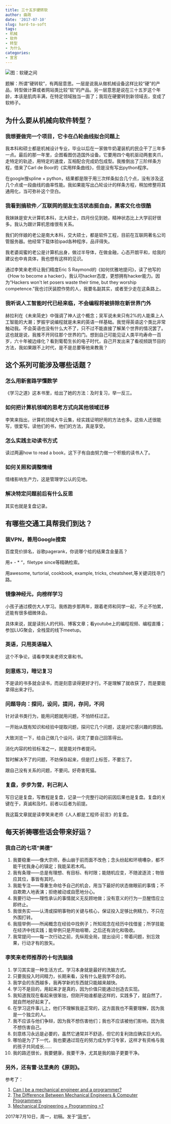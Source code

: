 ```yaml
---
title: 三十五岁硬转软
author: 曲政
date: '2017-07-10'
slug: hard-to-soft
tags:
- 机械
- 软件
- 转型
- 为什么
categories:
- 宣言
---
```



![图：软硬之间](https://tva1.sinaimg.cn/large/006tNbRwly1g9qqp41zavj30dw08cn1a.jpg)

题解：所谓“硬转软”，有两层意思。一层是说我从做机械设备这样比较“硬”的产品，转型做计算或者网站类比较“软”的产品。另一层意思是说在三十五岁这个年龄，本该是肌肉丰满，在特定领域独当一面了；我现在硬要转到新领域去，变成了软柿子。

## 为什么要从机械向软件转型？

### 我想要做完一个项目，它卡在凸轮曲线拟合问题上

我本科和硕士都是机械设计专业，毕业以后在一家做牛奶灌装机的民企干了三年多一点。最后的那一年里，企图看图仿造国外设备。它要用四个电机驱动两套夹爪，走特定的轨迹，用特定的速度，互相配合完成奶包成型。我推倒出了三阶样条方程，借来了Carl de Boor的《实用样条曲线》，但是没有写出python程序。

在google搜spline + python，结果都是限于用三次样条拟合几个点，没有涉及这几个点或一段曲线的曲率性能。我如果能写出凸轮设计的样条方程，稍加修整将其通用化，当可弥补这个空白。

### 我看到搞软件／互联网的朋友生活状态挺自由，黑客文化也很酷

我妹妹是安大计算机本科，北大硕士，四月份见到她，精神状态比上大学前好很多。我认为跟计算机思维很有关系。

我们的伴娘的老公是南大本科，交大硕士，都是软件工程，目前在互联网著名公司管服务器。他经常下载体验ipad各种程序，品评得失。

我老婆闺蜜的老公是计算机出身，做过半导体，在做金融，心态开朗平和，给我的建议也中肯具体，我也想有这样的见识。

通过李笑来老师让我们精度Eric S Raymond的《如何优雅地提问》，读了他写的《How to become a hacker》，我认可hacker态度，更想拥有hacker能力。因为“Hackers won't let posers waste their time, but they worship competence.”我也讨厌装腔作势的人，我要名副其实，或者至少走在这条路上。

### 我听说人工智能时代已经来临，不会编程将被排除在新世界门外

赫拉利在《未来简史》中强调了神人这个概念；吴军说未来只有2%的人能乘上人工智能的大潮；罗振宇说编程就是未来的英语一样基础。我觉得英语这个类比非常触动我。不会英语也没有什么大不了，只不过不能直接了解某个世界的情况罢了。这也就是说，我推不开同往那个世界的门。想到自己可能见证人类平均寿命一百岁，六十年被边缘化？看到葡萄生长的电子时代，自己开发出来了看视频跳节目的方法，我如果跟不上时代，是不是总要等他来教我？

## 这个系列可能涉及哪些话题？

### 怎么用新套路学懂数学

《学习之道》这本书里，给出了她的方法：及时复习，举一反三。

### 如何把计算机领域的思考方式向其他领域迁移

李笑来指出，计算机领域大牛云集，经实践证明好用的方法也多。这些人还很能写，很爱写。读他们的书，他们的方法，真是享受。

### 怎么实践主动读书方式

读过两遍how to read a book，这下子有自由努力做一个积极的读书人了。

### 如何关照和调整情绪

情绪影响生产力，这是管理学公认的见地。

### 解决特定问题前后有什么反思

其实也就是复盘记录。

## 有哪些交通工具帮我们到达？

### 装VPN，善用Google搜索

百度竞价排名，谷歌pagerank，你说哪个给的结果含金量高？

用+ - * “，filetype since等精确检索。

用awesome, turtorial, cookbook, example, tricks, cheatsheet,等关键词找寻门路。

### 镜像神经元，向榜样学习

小孩子通过模仿大人学习。我练跑步那两年，跟着老师和同学一起，不止不怕累，还能有很多细微体会。

具体来说，就是读别人的代码、博客文章；看youtube上的编程视频、编程直播；参加LUG聚会，全栈营的线下meetup。

### 英语，只用英语输入

这个不争论，请看李笑来老师文章和书。

### 刻意练习，暗记复习

不是读的书多就会读书，而是刻意读得更好才行。不是理解了就收获了，而是要能拿得出来才行。

### 问题导向：探问，设问，提问，存问，不问

针对读书类行为，能用问题就用问题，不怕矫枉过正。

一开始从既有知识和经验中提取问题，探问它几个问题，这是对它感兴趣的原因。

大致浏览一下，给自己做几个设问，读完了要自己回答得出。

消化内容的检验标准之一，就是能对作者提问。

暂时解决不了的问题，不妨保存起来，但是打上标签，不要忘了。

跟自己没有关系的问题，不要问。好奇害死猫。

### 复盘，步步为营，利己利人

写日记是复盘，写教程是复盘，记录一个完整行动的前因后果也是复盘。复盘的关键在于，真诚和及时。前者以后者为前提。

我这篇文章就是读李笑来老师《人人都是工程师·前言》的复盘。

## 每天祈祷哪些话会带来好运？

### 我自己的七项“美德”

1. 我要稳重——像大宗师，泰山崩于前而面不改色；念头纷起和环境嘈杂，都不能干扰我身心的镇定；我能呆若木鸡。
1. 我有条理——总是有理想、有目标、有时限；能随机应变，不随波逐流；物皆应其位，事皆有其时。
1. 我能专注——尊重生命给予自己的机会，用当下最好的状态做眼前的事情；不自欺欺人地表演；拒绝被动或自愿地分心。
1. 我要行动——理性承认的事情就义无反顾地做；没有意义的行为一旦醒悟应立即终止。
1. 我很务实——认清或探明事物的关键与核心，保证投入足够比例精力，不只在外围打转。
1. 我擅举例——所闻概念在经验中找例子；所知观念在经历中找借鉴；所学技能在经济中找实践；能举例只是开始咀嚼，之后还有消化和吸收。
1. 我常提问——每一次行动之前，先纵观全局，提出设问；带着问题，别忘效果，行动才有的放矢。

### 李笑来老师推荐的十句洗脑操

1. 学习其实是一种生活方式，学习本身就是最好的洗脑方式。
2. 只要我投入时间精力，长期来看，没有什么是我学不会的。
3. 我学会的东西越多，我再学新的东西就只能越来越快。
4. 学习不是目的，用起来才是真的，因为价值只能通过创造去实现。
5. 我知道我现在看起来很笨拙，但刚开始谁都是这样的，实践多了，就自然了，就自然地好起来了。
6. 在学习这件事儿上，他们不理解我是正常的，这方面我也不需要理解，因为我是一个独立的人。
7. 我不应该与他们争辩，因为我不想伤害他们；我也不应该被他们影响，因为我不想伤害自己。
8. 刻意练习永远是必要的，虽然它通常并不舒适，但它的复利效应确实巨大的。
9. 哪怕是为了下一代，我也要通过现在的努力成为学习专家，这样才有资格与我的孩子共同成长……
10. 我的路还很长，我要健康，我要干净，尤其是我的脑子更要干净。

### 另外，还有雷·达里奥的《原则》。

参考了：

1.  [Can I be a mechanical engineer and a programmer?](https://www.quora.com/Can-I-be-a-mechanical-engineer-and-a-programmer)
2.  [The Difference Between Mechanical Engineers & Computer Programmers](https://work.chron.com/difference-between-mechanical-engineers-computer-programmers-25706.html)
3.  [Mechanical Engineering + Programming =?](https://answers.yahoo.com/question/index?qid=20080914154012AAExstU)

2017年7月10日，周一，初稿。发于“[简书](https://www.jianshu.com/p/4f305100252f)”。

